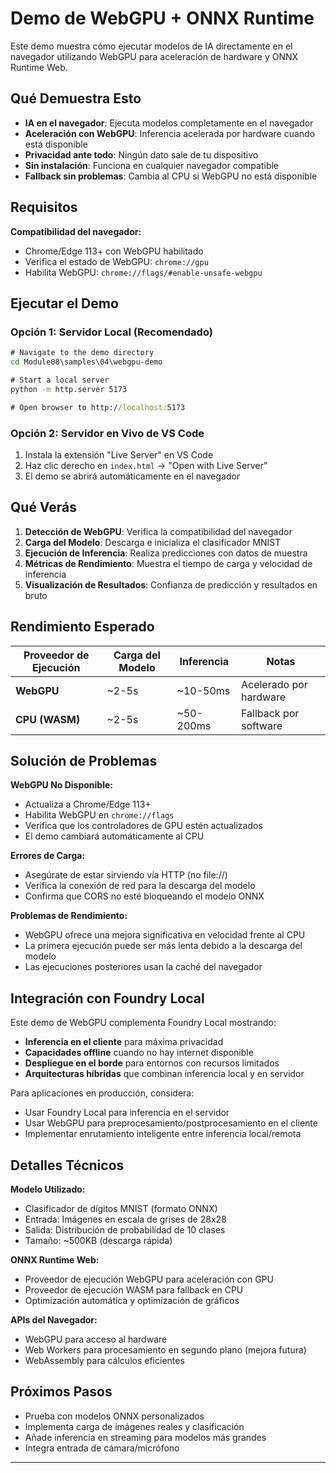 <!--
CO_OP_TRANSLATOR_METADATA:
{
  "original_hash": "7a474b8e201d5316c0095cdbc3bf0555",
  "translation_date": "2025-09-24T11:48:59+00:00",
  "source_file": "Module08/samples/04/webgpu-demo/README.md",
  "language_code": "es"
}
-->
# Demo de WebGPU + ONNX Runtime

Este demo muestra cómo ejecutar modelos de IA directamente en el navegador utilizando WebGPU para aceleración de hardware y ONNX Runtime Web.

## Qué Demuestra Esto

- **IA en el navegador**: Ejecuta modelos completamente en el navegador
- **Aceleración con WebGPU**: Inferencia acelerada por hardware cuando está disponible
- **Privacidad ante todo**: Ningún dato sale de tu dispositivo
- **Sin instalación**: Funciona en cualquier navegador compatible
- **Fallback sin problemas**: Cambia al CPU si WebGPU no está disponible

## Requisitos

**Compatibilidad del navegador:**
- Chrome/Edge 113+ con WebGPU habilitado
- Verifica el estado de WebGPU: `chrome://gpu`
- Habilita WebGPU: `chrome://flags/#enable-unsafe-webgpu`

## Ejecutar el Demo

### Opción 1: Servidor Local (Recomendado)

```cmd
# Navigate to the demo directory
cd Module08\samples\04\webgpu-demo

# Start a local server
python -m http.server 5173

# Open browser to http://localhost:5173
```

### Opción 2: Servidor en Vivo de VS Code

1. Instala la extensión "Live Server" en VS Code
2. Haz clic derecho en `index.html` → "Open with Live Server"
3. El demo se abrirá automáticamente en el navegador

## Qué Verás

1. **Detección de WebGPU**: Verifica la compatibilidad del navegador
2. **Carga del Modelo**: Descarga e inicializa el clasificador MNIST
3. **Ejecución de Inferencia**: Realiza predicciones con datos de muestra
4. **Métricas de Rendimiento**: Muestra el tiempo de carga y velocidad de inferencia
5. **Visualización de Resultados**: Confianza de predicción y resultados en bruto

## Rendimiento Esperado

| Proveedor de Ejecución | Carga del Modelo | Inferencia | Notas |
|------------------------|------------------|------------|-------|
| **WebGPU**             | ~2-5s           | ~10-50ms   | Acelerado por hardware |
| **CPU (WASM)**         | ~2-5s           | ~50-200ms  | Fallback por software |

## Solución de Problemas

**WebGPU No Disponible:**
- Actualiza a Chrome/Edge 113+
- Habilita WebGPU en `chrome://flags`
- Verifica que los controladores de GPU estén actualizados
- El demo cambiará automáticamente al CPU

**Errores de Carga:**
- Asegúrate de estar sirviendo vía HTTP (no file://)
- Verifica la conexión de red para la descarga del modelo
- Confirma que CORS no esté bloqueando el modelo ONNX

**Problemas de Rendimiento:**
- WebGPU ofrece una mejora significativa en velocidad frente al CPU
- La primera ejecución puede ser más lenta debido a la descarga del modelo
- Las ejecuciones posteriores usan la caché del navegador

## Integración con Foundry Local

Este demo de WebGPU complementa Foundry Local mostrando:

- **Inferencia en el cliente** para máxima privacidad
- **Capacidades offline** cuando no hay internet disponible  
- **Despliegue en el borde** para entornos con recursos limitados
- **Arquitecturas híbridas** que combinan inferencia local y en servidor

Para aplicaciones en producción, considera:
- Usar Foundry Local para inferencia en el servidor
- Usar WebGPU para preprocesamiento/postprocesamiento en el cliente
- Implementar enrutamiento inteligente entre inferencia local/remota

## Detalles Técnicos

**Modelo Utilizado:**
- Clasificador de dígitos MNIST (formato ONNX)
- Entrada: Imágenes en escala de grises de 28x28
- Salida: Distribución de probabilidad de 10 clases
- Tamaño: ~500KB (descarga rápida)

**ONNX Runtime Web:**
- Proveedor de ejecución WebGPU para aceleración con GPU
- Proveedor de ejecución WASM para fallback en CPU
- Optimización automática y optimización de gráficos

**APIs del Navegador:**
- WebGPU para acceso al hardware
- Web Workers para procesamiento en segundo plano (mejora futura)
- WebAssembly para cálculos eficientes

## Próximos Pasos

- Prueba con modelos ONNX personalizados
- Implementa carga de imágenes reales y clasificación
- Añade inferencia en streaming para modelos más grandes
- Integra entrada de cámara/micrófono

---

